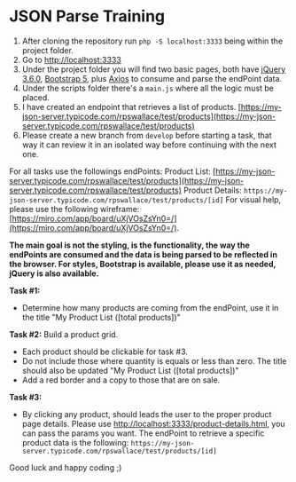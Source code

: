 # JSON Parse Training

1. After cloning the repository run `php -S localhost:3333` being within the project folder.
2. Go to [http://localhost:3333](http://localhost:3333)
3. Under the project folder you will find two basic pages, both have [jQuery 3.6.0](https://api.jquery.com/), [Bootstrap 5](https://getbootstrap.com/docs/5.0/getting-started/introduction/), plus [Axios](https://axios-http.com/) to consume and parse the endPoint data.
4. Under the scripts folder there's a `main.js` where all the logic must be placed.
5. I have created an endpoint that retrieves a list of products. [https://my-json-server.typicode.com/rpswallace/test/products](https://my-json-server.typicode.com/rpswallace/test/products)
6. Please create a new branch from `develop` before starting a task, that way it can review it in an isolated way before continuing with the next one.

For all tasks use the followings endPoints:
Product List: [https://my-json-server.typicode.com/rpswallace/test/products](https://my-json-server.typicode.com/rpswallace/test/products)
Product Details: `https://my-json-server.typicode.com/rpswallace/test/products/[id]`
For visual help, please use the following wireframe: [https://miro.com/app/board/uXjVOsZsYn0=/](https://miro.com/app/board/uXjVOsZsYn0=/).

**The main goal is not the styling, is the functionality, the way the endPoints are consumed and the data is being parsed to be reflected in the browser. For styles, Bootstrap is available, please use it as needed, jQuery is also available.**

**Task #1:**
- Determine how many products are coming from the endPoint, use it in the title "My Product List ([total products])"

**Task #2:** Build a product grid.
- Each product should be clickable for task #3.
- Do not include those where quantity is equals or less than zero. The title should also be updated "My Product List ([total products])"
- Add a red border and a copy to those that are on sale.

**Task #3:**
- By clicking any product, should leads the user to the proper product page details. Please use [http://localhost:3333/product-details.html](http://localhost:3333/product-details.html), you can pass the params you want. The endPoint to retrieve a specific product data is the following: `https://my-json-server.typicode.com/rpswallace/test/products/[id]`

Good luck and happy coding ;)
